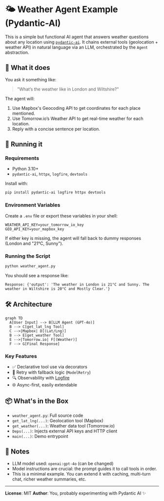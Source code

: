 # 🌤️ Weather Agent Example (Pydantic-AI)

This is a simple but functional AI agent that answers weather questions about any location using [`pydantic-ai`](https://github.com/outerbounds/pydantic-ai). It chains external tools (geolocation + weather API) in natural language via an LLM, orchestrated by the `Agent` abstraction.

## 🧠 What it does

You ask it something like:

> "What’s the weather like in London and Wiltshire?"

The agent will:

1. Use Mapbox's Geocoding API to get coordinates for each place mentioned.
2. Use Tomorrow\.io’s Weather API to get real-time weather for each location.
3. Reply with a concise sentence per location.

## 🚀 Running it

### Requirements

* Python 3.10+
* `pydantic-ai`, `httpx`, `logfire`, `devtools`

Install with:

```bash
pip install pydantic-ai logfire httpx devtools
```

### Environment Variables

Create a `.env` file or export these variables in your shell:

```env
WEATHER_API_KEY=your_tomorrow_io_key
GEO_API_KEY=your_mapbox_key
```

If either key is missing, the agent will fall back to dummy responses (London and "21°C, Sunny").

### Running the Script

```bash
python weather_agent.py
```

You should see a response like:

```
Response: {'output': 'The weather in London is 21°C and Sunny. The weather in Wiltshire is 20°C and Mostly Clear.'}
```

## 🛠 Architecture

```mermaid
graph TD
  A[User Input] --> B[LLM Agent (GPT-4o)]
  B --> C[get_lat_lng Tool]
  C -->|Mapbox| D[(Lat/Lng)]
  B --> E[get_weather Tool]
  E -->|Tomorrow.io| F[(Weather)]
  F --> G[Final Response]
```

### Key Features

* ✅ Declarative tool use via decorators
* 🔄 Retry with fallback logic (`ModelRetry`)
* 🔍 Observability with [Logfire](https://logfire.dev/)
* 🌐 Async-first, easily extendable

## 📦 What's in the Box

* `weather_agent.py`: Full source code
* `get_lat_lng(...)`: Geolocation tool (Mapbox)
* `get_weather(...)`: Weather data tool (Tomorrow\.io)
* `Deps(...)`: Injects external API keys and HTTP client
* `main(...)`: Demo entrypoint

## 📌 Notes

* LLM model used: `openai:gpt-4o` (can be changed)
* Model instructions are crucial: the prompt guides it to call tools in order.
* This is a minimal example. You can extend it with caching, multi-turn chat, richer weather summaries, etc.

---

**License**: MIT
**Author**: You, probably experimenting with Pydantic AI ✨

